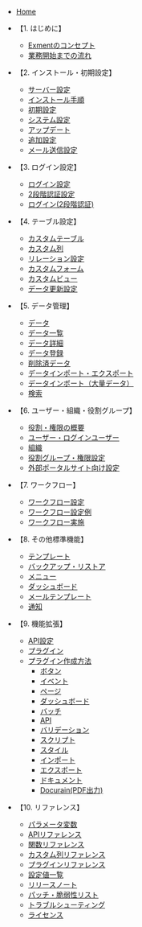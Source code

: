 * [Home](/ja/)

* 【1. はじめに】
  * [Exmentのコンセプト](/ja/concept)
  * [業務開始までの流れ](/ja/start_flow)

* 【2. インストール・初期設定】
  * [サーバー設定](/ja/server)
  * [インストール手順](/ja/quickstart)
  * [初期設定](/ja/first_setting)
  * [システム設定](/ja/system_setting)
  * [アップデート](/ja/update)
  * [追加設定](/ja/quickstart_more)
  * [メール送信設定](/ja/mailsend_setting)

* 【3. ログイン設定】
  * [ログイン設定](/ja/login_setting)
  * [2段階認証設定](/ja/login_2factor_setting)
  * [ログイン(2段階認証)](/ja/login_2factor)

* 【4. テーブル設定】
  * [カスタムテーブル](/ja/table)
  * [カスタム列](/ja/column)
  * [リレーション設定](/ja/relation)
  * [カスタムフォーム](/ja/form)
  * [カスタムビュー](/ja/view)
  * [データ更新設定](/ja/operation)

* 【5. データ管理】
  * [データ](/ja/data)
  * [データ一覧](/ja/data_grid)
  * [データ詳細](/ja/data_details)  
  * [データ登録](/ja/data_form)
  * [削除済データ](/ja/deleted_data)
  * [データインポート・エクスポート](/ja/data_import_export)
  * [データインポート（大量データ）](/ja/data_bulk_insert)
  * [検索](/ja/search)

* 【6. ユーザー・組織・役割グループ】
  * [役割・権限の概要](/ja/permission)
  * [ユーザー・ログインユーザー](/ja/user)
  * [組織](/ja/organization)
  * [役割グループ・権限設定](/ja/role_group)
  * [外部ポータルサイト向け設定](/ja/multiuser)
 
* 【7. ワークフロー】
  * [ワークフロー設定](/ja/workflow_setting)
  * [ワークフロー設定例](/ja/workflow_example)
  * [ワークフロー実施](/ja/workflow_execution)
 
* 【8. その他標準機能】
  * [テンプレート](/ja/template)
  * [バックアップ・リストア](/ja/backup)
  * [メニュー](/ja/menu)
  * [ダッシュボード](/ja/dashboard)
  * [メールテンプレート](/ja/mail)
  * [通知](/ja/notify)

* 【9. 機能拡張】
  * [API設定](/ja/api)
  * [プラグイン](/ja/plugin)
  * [プラグイン作成方法](/ja/plugin_quickstart)
    * [ボタン](/ja/plugin_quickstart_button)
    * [イベント](/ja/plugin_quickstart_event)
    * [ページ](/ja/plugin_quickstart_page)
    * [ダッシュボード](/ja/plugin_quickstart_dashboard)
    * [バッチ](/ja/plugin_quickstart_batch)
    * [API](/ja/plugin_quickstart_api)
    * [バリデーション](/ja/plugin_quickstart_validate)
    * [スクリプト](/ja/plugin_quickstart_script)
    * [スタイル](/ja/plugin_quickstart_style)
    * [インポート](/ja/plugin_quickstart_import)
    * [エクスポート](/ja/plugin_quickstart_export)
    * [ドキュメント](/ja/plugin_quickstart_document)
    * [Docurain(PDF出力)](/ja/plugin_quickstart_docurain)
  
* 【10. リファレンス】
  * [パラメータ変数](/ja/params)
  * [APIリファレンス](https://exment.net/reference/ja/webapi.html)
  * [関数リファレンス](/ja/func_reference)
  * [カスタム列リファレンス](/ja/column_reference)
  * [プラグインリファレンス](/ja/plugin_reference)
  * [設定値一覧](/ja/config)
  * [リリースノート](/ja/release_note)
  * [パッチ・脆弱性リスト](/ja/patch_weakness)
  * [トラブルシューティング](/ja/troubleshooting)
  * [ライセンス](/ja/license)
